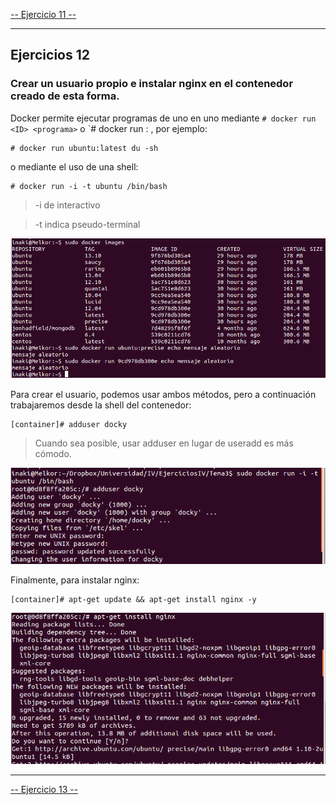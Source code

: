 [-- Ejercicio 11 --](./ejercicio11.md)

------------------

## Ejercicios 12

### Crear un usuario propio e instalar nginx en el contenedor creado de esta forma.

Docker permite ejecutar programas de uno en uno mediante `# docker run <ID> <programa>` o `# docker run <REPO>:<TAG> <programa>, por ejemplo:

    # docker run ubuntu:latest du -sh

o mediante el uso de una shell:

    # docker run -i -t ubuntu /bin/bash

> -i de interactivo

> -t indica pseudo-terminal

![](./images/docker_run.png "Ejecución de comando básico con docker")

Para crear el usuario, podemos usar ambos métodos, pero a continuación trabajaremos desde la shell del contenedor:

    [container]# adduser docky

> Cuando sea posible, usar adduser en lugar de useradd es más cómodo.

![](./images/docker_shell_run.png "Obtención de shell con docker y adición de usuario")

Finalmente, para instalar nginx:

    [container]# apt-get update && apt-get install nginx -y

![](./images/container_nginx_install.png "Instalación de nginx en nuestro container desde la shell obtenida")

------------------

[-- Ejercicio 13 --](./ejercicio13.md)
